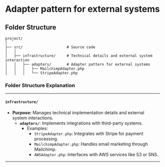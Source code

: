 # Adapter pattern for external systems

## Folder Structure

```
project/
│
├── src/                    # Source code
│   │
│   ├── infrastructure/     # Technical details and external system interaction
│   │   ├── adapters/       # Adapter pattern for external systems
│   │   │   ├── MailchimpAdapter.php
│   │   │   └── StripeAdapter.php
```


### **Folder Structure Explanation**

* * *

#### **`infrastructure/`**

- **Purpose:** Manages technical implementation details and external system interactions.
    - **`adapters/`**: Implements integrations with third-party systems.
        - Examples:
            - `StripeAdapter.php`: Integrates with Stripe for payment processing.
            - `MailchimpAdapter.php`: Handles email marketing through Mailchimp.
            - `AWSAdapter.php`: Interfaces with AWS services like S3 or SNS.

* * *
